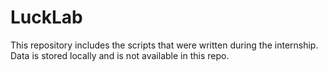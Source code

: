 # LuckLab
This repository includes the scripts that were written during the internship. Data is stored locally and is not available in this repo.
